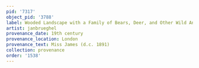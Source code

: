 ```yaml
---
pid: '7317'
object_pid: '3788'
label: Wooded Landscape with a Family of Bears, Deer, and Other Wild Animals
artist: janbrueghel
provenance_date: 19th century
provenance_location: London
provenance_text: Miss James (d.c. 1891)
collection: provenance
order: '1538'
---
```


